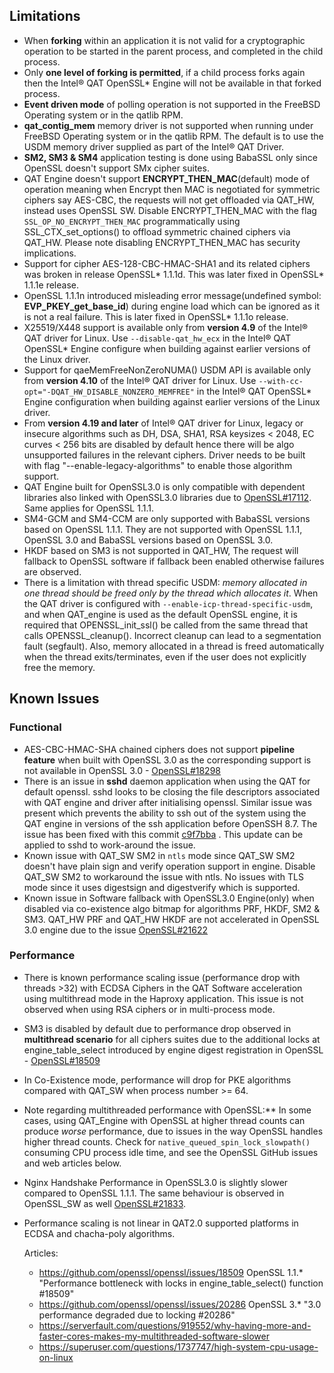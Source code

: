 ## Limitations

* When **forking** within an application it is not valid for a cryptographic
  operation to be started in the parent process, and completed in the child
  process.
* Only **one level of forking is permitted**, if a child process forks again then
  the Intel&reg; QAT OpenSSL\* Engine will not be available in that forked
  process.
* **Event driven mode** of polling operation is not supported in the FreeBSD
  Operating system or in the qatlib RPM.
* **qat_contig_mem** memory driver is not supported when running under FreeBSD
  Operating system or in the qatlib RPM. The default is to use the USDM memory
  driver supplied as part of the Intel&reg; QAT Driver.
* **SM2, SM3 & SM4** application testing is done using BabaSSL only since OpenSSL
  doesn't support SMx cipher suites.
* QAT Engine doesn't support **ENCRYPT_THEN_MAC**(default) mode of operation meaning
  when Encrypt then MAC is negotiated for symmetric ciphers say AES-CBC, the requests will not
  get offloaded via QAT_HW, instead uses OpenSSL SW. Disable ENCRYPT_THEN_MAC with the flag
  `SSL_OP_NO_ENCRYPT_THEN_MAC` programmatically using SSL_CTX_set_options() to offload
  symmetric chained ciphers via QAT_HW. Please note disabling ENCRYPT_THEN_MAC has security
  implications.
* Support for cipher AES-128-CBC-HMAC-SHA1 and its related ciphers was broken
  in release OpenSSL\* 1.1.1d. This was later fixed in OpenSSL\* 1.1.1e release.
* OpenSSL 1.1.1n introduced misleading error message(undefined symbol: **EVP_PKEY_get_base_id**)
  during engine load which can be ignored as it is not a real failure. This is later fixed in
  OpenSSL\* 1.1.1o release.
* X25519/X448 support is available only from **version 4.9** of the Intel&reg; QAT
  driver for Linux. Use `--disable-qat_hw_ecx` in the Intel&reg; QAT OpenSSL\* Engine
  configure when building against earlier versions of the Linux driver.
* Support for qaeMemFreeNonZeroNUMA() USDM API is available only from **version 4.10**
  of the Intel&reg; QAT driver for Linux. Use `--with-cc-opt="-DQAT_HW_DISABLE_NONZERO_MEMFREE"`
  in the Intel&reg; QAT OpenSSL\* Engine configuration when building against earlier
  versions of the Linux driver.
* From **version 4.19 and later** of Intel&reg; QAT driver for Linux, legacy or insecure
  algorithms such as DH, DSA, SHA1, RSA keysizes < 2048, EC curves < 256 bits are
  disabled by default hence there will be algo unsupported failures in the relevant ciphers.
  Driver needs to be built with flag "--enable-legacy-algorithms" to enable those
  algorithm support.
* QAT Engine built for OpenSSL3.0 is only compatible with dependent libraries also linked with OpenSSL3.0
  libraries due to [OpenSSL#17112][1]. Same applies for OpenSSL 1.1.1.
* SM4-GCM and SM4-CCM are only supported with BabaSSL versions based on OpenSSL 1.1.1.
  They are not supported with OpenSSL 1.1.1, OpenSSL 3.0 and BabaSSL versions based
  on OpenSSL 3.0.
* HKDF based on SM3 is not supported in QAT_HW, The request will fallback to OpenSSL software if
  fallback been enabled otherwise failures are observed.
* There is a limitation with thread specific USDM: *memory allocated in one thread
  should be freed only by the thread which allocates it*. When the QAT driver is configured 
  with `--enable-icp-thread-specific-usdm`, and when QAT_engine is used as the default 
  OpenSSL engine, it is required that OPENSSL_init_ssl() be called from the same thread that 
  calls OPENSSL_cleanup(). Incorrect cleanup can lead to a segmentation fault (segfault). 
  Also, memory allocated in a thread is freed automatically when the thread exits/terminates, 
  even if the user does not explicitly free the memory.

## Known Issues

### Functional
* AES-CBC-HMAC-SHA chained ciphers does not support **pipeline feature** when built with
  OpenSSL 3.0 as the corresponding support is not available in OpenSSL 3.0 - [OpenSSL#18298][2]
* There is an issue in **sshd** daemon application when using the QAT for default openssl.
  sshd looks to be closing the file descriptors associated with QAT engine and driver after
  initialising openssl. Similar issue was present which prevents the ability to ssh out of
  the system using the QAT engine in versions of the ssh application before OpenSSH 8.7.
  The issue has been fixed with this commit [c9f7bba][3] . This update can be applied to
  sshd to work-around the issue.
* Known issue with QAT_SW SM2 in `ntls` mode since QAT_SW SM2 doesn't have plain sign and
  verify operation support in engine. Disable QAT_SW SM2 to workaround the issue with ntls.
  No issues with TLS mode since it uses digestsign and digestverify which is supported.
* Known issue in Software fallback with OpenSSL3.0 Engine(only) when disabled via co-existence
  algo bitmap for algorithms PRF, HKDF, SM2 & SM3. QAT_HW PRF and QAT_HW HKDF are
  not accelerated in OpenSSL 3.0 engine due to the issue [OpenSSL#21622][4]

### Performance
* There is known performance scaling issue (performance drop with threads >32)
  with ECDSA Ciphers in the QAT Software acceleration using multithread mode
  in the Haproxy application. This issue is not observed when using RSA ciphers
  or in multi-process mode.
* SM3 is disabled by default due to performance drop observed in **multithread scenario**
  for all ciphers suites due to the additional locks at engine_table_select introduced by
  engine digest registration in OpenSSL - [OpenSSL#18509][5]
* In Co-Existence mode, performance will drop for PKE algorithms compared with
  QAT_SW when process number >= 64.
* Note regarding multithreaded performance with OpenSSL:** In some cases, using QAT_Engine with 
  OpenSSL at higher thread counts can produce *worse* performance, due to issues in the way OpenSSL
  handles higher thread counts. Check for `native_queued_spin_lock_slowpath()` consuming CPU process 
  idle time, and see the OpenSSL GitHub issues and web articles below.
* Nginx Handshake Performance in OpenSSL3.0 is slightly slower compared to OpenSSL 1.1.1. The same
  behaviour is observed in OpenSSL_SW as well [OpenSSL#21833][6].
* Performance scaling is not linear in QAT2.0 supported platforms in ECDSA and chacha-poly algorithms.
  
  Articles:

  - https://github.com/openssl/openssl/issues/18509 OpenSSL 1.1.* "Performance bottleneck with locks in engine_table_select() function #18509"
  - https://github.com/openssl/openssl/issues/20286 OpenSSL 3.* "3.0 performance degraded due to locking #20286"
  - https://serverfault.com/questions/919552/why-having-more-and-faster-cores-makes-my-multithreaded-software-slower
  - https://superuser.com/questions/1737747/high-system-cpu-usage-on-linux


[1]:https://github.com/openssl/openssl/pull/17112
[2]:https://github.com/openssl/openssl/issues/18298
[3]:https://github.com/openssh/openssh-portable/commit/c9f7bba2e6f70b7ac1f5ea190d890cb5162ce127
[4]:https://github.com/openssl/openssl/issues/21622
[5]:https://github.com/openssl/openssl/issues/18509
[6]:https://github.com/openssl/openssl/issues/21833
